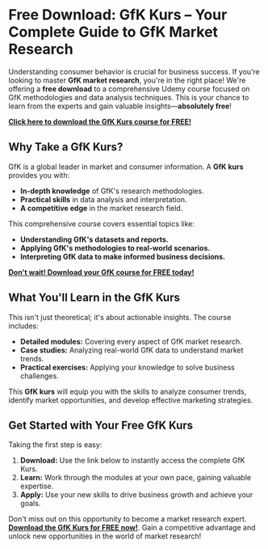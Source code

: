 # Free Download: GfK Kurs – Your Complete Guide to GfK Market Research

Understanding consumer behavior is crucial for business success. If you’re looking to master **GfK market research**, you're in the right place! We're offering a **free download** to a comprehensive Udemy course focused on GfK methodologies and data analysis techniques. This is your chance to learn from the experts and gain valuable insights—**absolutely free**!

[**Click here to download the GfK Kurs course for FREE!**](https://udemywork.com/gfk-kurs)

## Why Take a GfK Kurs?

GfK is a global leader in market and consumer information. A **GfK kurs** provides you with:

*   **In-depth knowledge** of GfK's research methodologies.
*   **Practical skills** in data analysis and interpretation.
*   **A competitive edge** in the market research field.

This comprehensive course covers essential topics like:

*   **Understanding GfK's datasets and reports.**
*   **Applying GfK's methodologies to real-world scenarios.**
*   **Interpreting GfK data to make informed business decisions.**

[**Don't wait! Download your GfK course for FREE today!**](https://udemywork.com/gfk-kurs)

## What You'll Learn in the GfK Kurs

This isn't just theoretical; it's about actionable insights. The course includes:

*   **Detailed modules:** Covering every aspect of GfK market research.
*   **Case studies:** Analyzing real-world GfK data to understand market trends.
*   **Practical exercises:** Applying your knowledge to solve business challenges.

This **GfK kurs** will equip you with the skills to analyze consumer trends, identify market opportunities, and develop effective marketing strategies.

## Get Started with Your Free GfK Kurs

Taking the first step is easy:

1.  **Download:** Use the link below to instantly access the complete GfK Kurs.
2.  **Learn:** Work through the modules at your own pace, gaining valuable expertise.
3.  **Apply:** Use your new skills to drive business growth and achieve your goals.

Don't miss out on this opportunity to become a market research expert. **[Download the GfK Kurs for FREE now!](https://udemywork.com/gfk-kurs)**. Gain a competitive advantage and unlock new opportunities in the world of market research!
